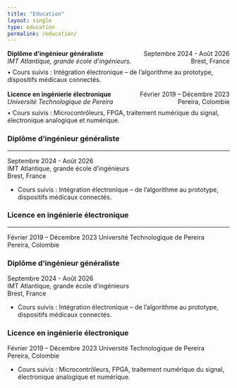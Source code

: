 ```yaml
---
title: "Education"
layout: single
type: education
permalink: /education/
---
```


<div style="display: flex; justify-content: space-between;">
  <div><strong>Diplôme d’ingénieur généraliste</strong></div>
  <div>Septembre 2024 - Août 2026</div>
</div>
<div style="display: flex; justify-content: space-between;">
  <div style="font-style: italic;">IMT Atlantique, grande école d’ingénieurs.</div>
  <div>Brest, France</div>
</div>
<div style="margin-top: 8px;">
   • Cours suivis : Intégration électronique – de l’algorithme au prototype, dispositifs médicaux connectés.
</div>

<div style="display: flex; justify-content: space-between; margin-top: 16px;">
  <div><strong>Licence en ingénierie électronique</strong></div>
  <div>Février 2019 – Décembre 2023</div>
</div>
<div style="display: flex; justify-content: space-between;">
  <div style="font-style: italic;">Université Technologique de Pereira</div>
  <div>Pereira, Colombie</div>
</div>
<div style="margin-top: 8px;">
   • Cours suivis : Microcontrôleurs, FPGA, traitement numérique du signal, électronique analogique et numérique.
</div>


### Diplôme d’ingénieur généraliste 
---
Septembre 2024 - Août 2026  
IMT Atlantique, grande école d’ingénieurs  
Brest, France  

- Cours suivis : Intégration électronique – de l’algorithme au prototype, dispositifs médicaux connectés.

### Licence en ingénierie électronique
---
Février 2019 – Décembre 2023
Université Technologique de Pereira    
Pereira, Colombie  


### Diplôme d’ingénieur généraliste 
Septembre 2024 - Août 2026  
IMT Atlantique, grande école d’ingénieurs  
Brest, France  

- Cours suivis : Intégration électronique – de l’algorithme au prototype, dispositifs médicaux connectés.

### Licence en ingénierie électronique
Février 2019 – Décembre 2023
Université Technologique de Pereira    
Pereira, Colombie  

- Cours suivis : Microcontrôleurs, FPGA, traitement numérique du signal, électronique analogique et numérique.
